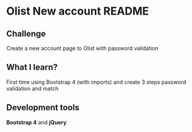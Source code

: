 # Olist New account README

## Challenge
Create a new account page to Olist with password validation

## What I learn?
First time using Bootstrap 4 (with imports) and create 3 steps password validation and match

## Development tools
**Bootstrap 4** and **jQuery**


